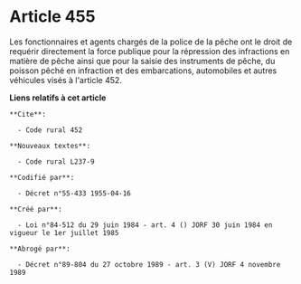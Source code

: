# Article 455

Les fonctionnaires et agents chargés de la police de la pêche ont le droit de requérir directement la force publique pour la
répression des infractions en matière de pêche ainsi que pour la saisie des instruments de pêche, du poisson pêché en
infraction et des embarcations, automobiles et autres véhicules visés à l'article 452.

**Liens relatifs à cet article**

	**Cite**:

	  - Code rural 452

	**Nouveaux textes**:

	  - Code rural L237-9

	**Codifié par**:

	  - Décret n°55-433 1955-04-16

	**Créé par**:

	  - Loi n°84-512 du 29 juin 1984 - art. 4 () JORF 30 juin 1984 en vigueur le 1er juillet 1985

	**Abrogé par**:

	  - Décret n°89-804 du 27 octobre 1989 - art. 3 (V) JORF 4 novembre 1989
